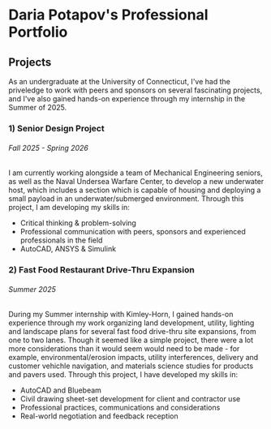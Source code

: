 # Daria Potapov's Professional Portfolio

## Projects

As an undergraduate at the University of Connecticut, I've had the priveledge to work with peers and sponsors on several 
fascinating projects, and I've also gained hands-on experience through my internship in the Summer of 2025.
### 1) Senior Design Project
###### Fall 2025 - Spring 2026
I am currently working alongside a team of Mechanical Engineering seniors, as well as the Naval Undersea Warfare Center, 
to develop a new underwater host, which includes a section which is capable of housing and deploying a 
small payload in an underwater/submerged environment.
Through this project, I am developing my skills in:
- Critical thinking & problem-solving
- Professional communication with peers, sponsors and experienced professionals in the field
- AutoCAD, ANSYS & Simulink
### 2) Fast Food Restaurant Drive-Thru Expansion
###### Summer 2025
During my Summer internship with Kimley-Horn, I gained hands-on experience through my work organizing land development,
utility, lighting and landscape plans for several fast food drive-thru site expansions, from one to two lanes. Though it seemed like a simple project,
there were a lot more considerations than it would seem would need to be made - for example, environmental/erosion impacts, utility interferences,
delivery and customer vehichle navigation, and materials science studies for products and pavers used.
Through this project, I have developed my skills in:
- AutoCAD and Bluebeam
- Civil drawing sheet-set development for client and contractor use
- Professional practices, communications and considerations
- Real-world negotiation and feedback reception
